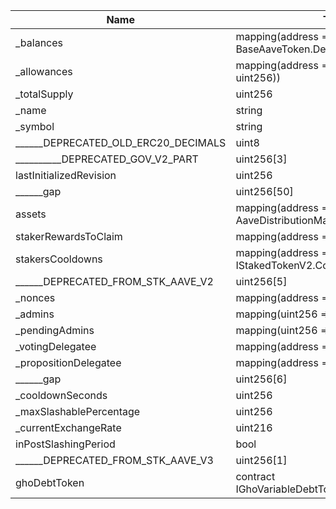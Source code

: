 | Name                                | Type                                                                                   | Slot | Offset | Bytes |
|-------------------------------------|----------------------------------------------------------------------------------------|------|--------|-------|
| _balances                           | mapping(address => struct BaseAaveToken.DelegationAwareBalance)                        | 0    | 0      | 32    |
| _allowances                         | mapping(address => mapping(address => uint256))                                        | 1    | 0      | 32    |
| _totalSupply                        | uint256                                                                                | 2    | 0      | 32    |
| _name                               | string                                                                                 | 3    | 0      | 32    |
| _symbol                             | string                                                                                 | 4    | 0      | 32    |
| ______DEPRECATED_OLD_ERC20_DECIMALS | uint8                                                                                  | 5    | 0      | 1     |
| __________DEPRECATED_GOV_V2_PART    | uint256[3]                                                                             | 6    | 0      | 96    |
| lastInitializedRevision             | uint256                                                                                | 9    | 0      | 32    |
| ______gap                           | uint256[50]                                                                            | 10   | 0      | 1600  |
| assets                              | mapping(address => struct AaveDistributionManager.AssetData)                           | 60   | 0      | 32    |
| stakerRewardsToClaim                | mapping(address => uint256)                                                            | 61   | 0      | 32    |
| stakersCooldowns                    | mapping(address => struct IStakedTokenV2.CooldownSnapshot)                             | 62   | 0      | 32    |
| ______DEPRECATED_FROM_STK_AAVE_V2   | uint256[5]                                                                             | 63   | 0      | 160   |
| _nonces                             | mapping(address => uint256)                                                            | 68   | 0      | 32    |
| _admins                             | mapping(uint256 => address)                                                            | 69   | 0      | 32    |
| _pendingAdmins                      | mapping(uint256 => address)                                                            | 70   | 0      | 32    |
| _votingDelegatee                    | mapping(address => address)                                                            | 71   | 0      | 32    |
| _propositionDelegatee               | mapping(address => address)                                                            | 72   | 0      | 32    |
| ______gap                           | uint256[6]                                                                             | 73   | 0      | 192   |
| _cooldownSeconds                    | uint256                                                                                | 79   | 0      | 32    |
| _maxSlashablePercentage             | uint256                                                                                | 80   | 0      | 32    |
| _currentExchangeRate                | uint216                                                                                | 81   | 0      | 27    |
| inPostSlashingPeriod                | bool                                                                                   | 81   | 27     | 1     |
| ______DEPRECATED_FROM_STK_AAVE_V3   | uint256[1]                                                                             | 82   | 0      | 32    |
| ghoDebtToken                        | contract IGhoVariableDebtTokenTransferHook                                             | 83   | 0      | 20    |
